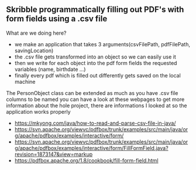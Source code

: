 ## Skribble programmatically filling out PDF's with form fields using a .csv file
What are we doing here?
- we make an application that takes 3 arguments(csvFilePath, pdfFilePath, savingLocation)
- the .csv file gets transformed into an object so we can easily use it
- then we write for each object into the pdf form fields the requested variables (name, birthdate ...)
- finally every pdf which is filled out differently gets saved on the local machine

The PersonObject class can be extended as much as you have .csv file columns to be named
you can have a look at these webpages to get more information about the hole project,
there are informations I looked at so the application works properly
- https://mkyong.com/java/how-to-read-and-parse-csv-file-in-java/
- https://svn.apache.org/viewvc/pdfbox/trunk/examples/src/main/java/org/apache/pdfbox/examples/interactive/form/
- https://svn.apache.org/viewvc/pdfbox/trunk/examples/src/main/java/org/apache/pdfbox/examples/interactive/form/FillFormField.java?revision=1873147&view=markup  
- https://pdfbox.apache.org/1.8/cookbook/fill-form-field.html
